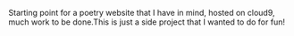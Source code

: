 Starting point for a poetry website that I have in mind, hosted on 
cloud9, much work to be done.This is just a side project that I wanted 
to do for fun!
